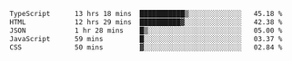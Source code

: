 
<!--START_SECTION:waka-->

```txt
TypeScript      13 hrs 18 mins  ███████████▒░░░░░░░░░░░░░   45.18 %
HTML            12 hrs 29 mins  ██████████▓░░░░░░░░░░░░░░   42.38 %
JSON            1 hr 28 mins    █▒░░░░░░░░░░░░░░░░░░░░░░░   05.00 %
JavaScript      59 mins         █░░░░░░░░░░░░░░░░░░░░░░░░   03.37 %
CSS             50 mins         ▓░░░░░░░░░░░░░░░░░░░░░░░░   02.84 %
```

<!--END_SECTION:waka-->

<!--unk0e-ctrlmd-blitzh-Klöggr-->

